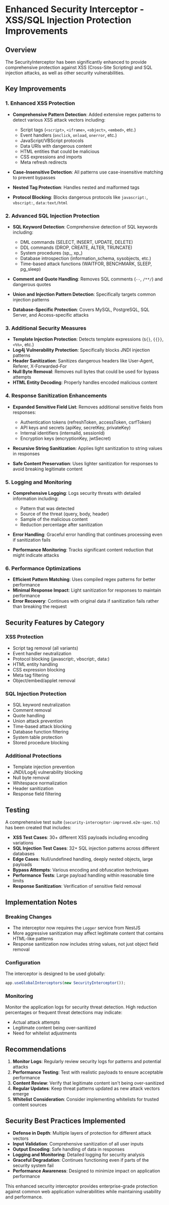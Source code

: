 # Enhanced Security Interceptor - XSS/SQL Injection Protection Improvements

## Overview
The SecurityInterceptor has been significantly enhanced to provide comprehensive protection against XSS (Cross-Site Scripting) and SQL injection attacks, as well as other security vulnerabilities.

## Key Improvements

### 1. Enhanced XSS Protection
- **Comprehensive Pattern Detection**: Added extensive regex patterns to detect various XSS attack vectors including:
  - Script tags (`<script>`, `<iframe>`, `<object>`, `<embed>`, etc.)
  - Event handlers (`onclick`, `onload`, `onerror`, etc.)
  - JavaScript/VBScript protocols
  - Data URIs with dangerous content
  - HTML entities that could be malicious
  - CSS expressions and imports
  - Meta refresh redirects

- **Case-Insensitive Detection**: All patterns use case-insensitive matching to prevent bypasses
- **Nested Tag Protection**: Handles nested and malformed tags
- **Protocol Blocking**: Blocks dangerous protocols like `javascript:`, `vbscript:`, `data:text/html`

### 2. Advanced SQL Injection Protection
- **SQL Keyword Detection**: Comprehensive detection of SQL keywords including:
  - DML commands (SELECT, INSERT, UPDATE, DELETE)
  - DDL commands (DROP, CREATE, ALTER, TRUNCATE)
  - System procedures (sp_, xp_)
  - Database introspection (information_schema, sysobjects, etc.)
  - Time-based attack functions (WAITFOR, BENCHMARK, SLEEP, pg_sleep)

- **Comment and Quote Handling**: Removes SQL comments (`--`, `/**/`) and dangerous quotes
- **Union and Injection Pattern Detection**: Specifically targets common injection patterns
- **Database-Specific Protection**: Covers MySQL, PostgreSQL, SQL Server, and Access-specific attacks

### 3. Additional Security Measures
- **Template Injection Protection**: Detects template expressions (`${}`, `{{}}`, `<%%>`, etc.)
- **Log4j Vulnerability Protection**: Specifically blocks JNDI injection patterns
- **Header Sanitization**: Sanitizes dangerous headers like User-Agent, Referer, X-Forwarded-For
- **Null Byte Removal**: Removes null bytes that could be used for bypass attempts
- **HTML Entity Decoding**: Properly handles encoded malicious content

### 4. Response Sanitization Enhancements
- **Expanded Sensitive Field List**: Removes additional sensitive fields from responses:
  - Authentication tokens (refreshToken, accessToken, csrfToken)
  - API keys and secrets (apiKey, secretKey, privateKey)
  - Internal identifiers (internalId, sessionId)
  - Encryption keys (encryptionKey, jwtSecret)

- **Recursive String Sanitization**: Applies light sanitization to string values in responses
- **Safe Content Preservation**: Uses lighter sanitization for responses to avoid breaking legitimate content

### 5. Logging and Monitoring
- **Comprehensive Logging**: Logs security threats with detailed information including:
  - Pattern that was detected
  - Source of the threat (query, body, header)
  - Sample of the malicious content
  - Reduction percentage after sanitization

- **Error Handling**: Graceful error handling that continues processing even if sanitization fails
- **Performance Monitoring**: Tracks significant content reduction that might indicate attacks

### 6. Performance Optimizations
- **Efficient Pattern Matching**: Uses compiled regex patterns for better performance
- **Minimal Response Impact**: Light sanitization for responses to maintain performance
- **Error Recovery**: Continues with original data if sanitization fails rather than breaking the request

## Security Features by Category

### XSS Protection
- Script tag removal (all variants)
- Event handler neutralization
- Protocol blocking (javascript:, vbscript:, data:)
- HTML entity handling
- CSS expression blocking
- Meta tag filtering
- Object/embed/applet removal

### SQL Injection Protection
- SQL keyword neutralization
- Comment removal
- Quote handling
- Union attack prevention
- Time-based attack blocking
- Database function filtering
- System table protection
- Stored procedure blocking

### Additional Protections
- Template injection prevention
- JNDI/Log4j vulnerability blocking
- Null byte removal
- Whitespace normalization
- Header sanitization
- Response field filtering

## Testing
A comprehensive test suite (`security-interceptor-improved.e2e-spec.ts`) has been created that includes:

- **XSS Test Cases**: 30+ different XSS payloads including encoding variations
- **SQL Injection Test Cases**: 32+ SQL injection patterns across different databases
- **Edge Cases**: Null/undefined handling, deeply nested objects, large payloads
- **Bypass Attempts**: Various encoding and obfuscation techniques
- **Performance Tests**: Large payload handling within reasonable time limits
- **Response Sanitization**: Verification of sensitive field removal

## Implementation Notes

### Breaking Changes
- The interceptor now requires the `Logger` service from NestJS
- More aggressive sanitization may affect legitimate content that contains HTML-like patterns
- Response sanitization now includes string values, not just object field removal

### Configuration
The interceptor is designed to be used globally:
```typescript
app.useGlobalInterceptors(new SecurityInterceptor());
```

### Monitoring
Monitor the application logs for security threat detection. High reduction percentages or frequent threat detections may indicate:
- Actual attack attempts
- Legitimate content being over-sanitized
- Need for whitelist adjustments

## Recommendations

1. **Monitor Logs**: Regularly review security logs for patterns and potential attacks
2. **Performance Testing**: Test with realistic payloads to ensure acceptable performance
3. **Content Review**: Verify that legitimate content isn't being over-sanitized
4. **Regular Updates**: Keep threat patterns updated as new attack vectors emerge
5. **Whitelist Consideration**: Consider implementing whitelists for trusted content sources

## Security Best Practices Implemented

- **Defense in Depth**: Multiple layers of protection for different attack vectors
- **Input Validation**: Comprehensive sanitization of all user inputs
- **Output Encoding**: Safe handling of data in responses
- **Logging and Monitoring**: Detailed logging for security analysis
- **Graceful Degradation**: Continues functioning even if parts of the security system fail
- **Performance Awareness**: Designed to minimize impact on application performance

This enhanced security interceptor provides enterprise-grade protection against common web application vulnerabilities while maintaining usability and performance.

